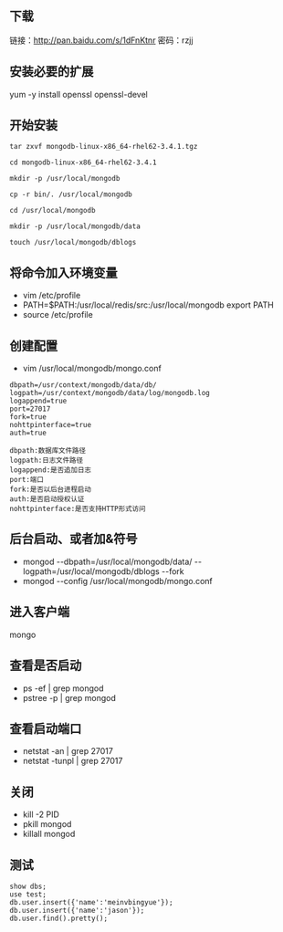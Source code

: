 ## 下载
链接：http://pan.baidu.com/s/1dFnKtnr 密码：rzjj
 
## 安装必要的扩展
yum -y install openssl openssl-devel
 
## 开始安装
```
tar zxvf mongodb-linux-x86_64-rhel62-3.4.1.tgz

cd mongodb-linux-x86_64-rhel62-3.4.1

mkdir -p /usr/local/mongodb

cp -r bin/. /usr/local/mongodb

cd /usr/local/mongodb

mkdir -p /usr/local/mongodb/data

touch /usr/local/mongodb/dblogs
```
## 将命令加入环境变量
- vim /etc/profile
- PATH=$PATH:/usr/local/redis/src:/usr/local/mongodb export PATH
- source /etc/profile

## 创建配置
- vim /usr/local/mongodb/mongo.conf
```
dbpath=/usr/context/mongodb/data/db/  
logpath=/usr/context/mongodb/data/log/mongodb.log  
logappend=true  
port=27017  
fork=true  
nohttpinterface=true  
auth=true  
```
```
dbpath:数据库文件路径
logpath:日志文件路径
logappend:是否追加日志
port:端口
fork:是否以后台进程启动
auth:是否启动授权认证
nohttpinterface:是否支持HTTP形式访问
```

## 后台启动、或者加&符号
- mongod --dbpath=/usr/local/mongodb/data/ --logpath=/usr/local/mongodb/dblogs --fork
- mongod --config /usr/local/mongodb/mongo.conf

## 进入客户端
mongo

## 查看是否启动
- ps -ef | grep mongod
- pstree -p | grep mongod

## 查看启动端口
- netstat -an | grep 27017
- netstat -tunpl | grep 27017

## 关闭
- kill -2 PID
- pkill mongod
- killall mongod

## 测试
```mongodb
show dbs;
use test;
db.user.insert({'name':'meinvbingyue'});
db.user.insert({'name':'jason'});
db.user.find().pretty();
```
